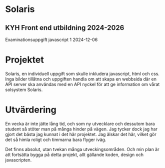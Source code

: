 # Solaris 
## KYH Front end utbildning 2024-2026
Examinationsuppgift javascript 1 2024-12-06


# Projektet 
Solaris, en individuell uppgift som skulle inkludera javascript, html och css. Inga bilder tillåtna och uppgiften handla om att skapa en webbsida
där en API server ska användas med en API nyckel för att ge information om vårat solsystem Solaris. 

# Utvärdering
 En vecka är inte jätte lång tid, och som ny utvecklare och dessutom bara student så stöter man på många hinder på vägen. Jag tycker dock jag har gjort det bästa jag kunnat i det här projektet. 
 Jag älskar det här, vilket gör det så himla roligt och timmarna bara flyger iväg. 

 Det finns absolut, utan tvekan många utveckingsområden. Och min plan är att fortsätta bygga på detta projekt, allt gällande koden, design och javascripten. 
